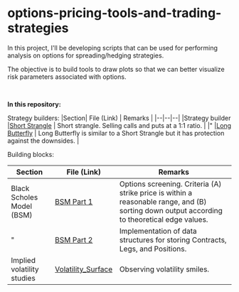 # options-pricing-tools-and-trading-strategies
In this project, I'll be developing scripts that can be used for performing analysis on options for spreading/hedging strategies.

The objective is to build tools to draw plots so that we can better visualize risk parameters associated with options. 

<br>  

**In this repository:**


Strategy builders:
|Section| File (Link) | Remarks |
|--|--|--|
|Strategy builder |[Short Strangle](https://github.com/kevinhhl/options-pricing-tools-and-trading-strategies/blob/main/Notebooks/Notebooks/Strategy_Builder_Short_Strangle.ipynb) | Short strangle. Selling calls and puts at a 1:1 ratio. |
|" |[Long Butterfly](https://github.com/kevinhhl/options-pricing-tools-and-trading-strategies/blob/main/Notebooks/Notebooks/Strategy_Builder_Long_Butterfly.ipynb) | Long Butterfly is similar to a Short Strangle but it has protection against the downsides.  |


Building blocks:

|Section| File (Link) | Remarks |
|--|--|--|
|Black Scholes Model (BSM)| [BSM Part 1](https://github.com/kevinhhl/options-pricing-tools-and-trading-strategies/blob/main/Notebooks/Notebooks/Black_Scholes_Merton_Model_Part1_Screening_YF_for_theoretical_edges.ipynb) | Options screening. Criteria (A) strike price is within a reasonable range, and (B) sorting down output according to theoretical edge values. |
|" |[BSM Part 2](https://github.com/kevinhhl/options-pricing-tools-and-trading-strategies/blob/main/Notebooks/Notebooks/Black_Scholes_Merton_Model_Part2_Position_Analysis.ipynb) | Implementation of data structures for storing Contracts, Legs, and Positions.|
|Implied volatility studies |[Volatility_Surface](https://github.com/kevinhhl/options-pricing-tools-and-trading-strategies/blob/main/Notebooks/Notebooks/Volatility_Surface.ipynb) | Observing volatility smiles. |
